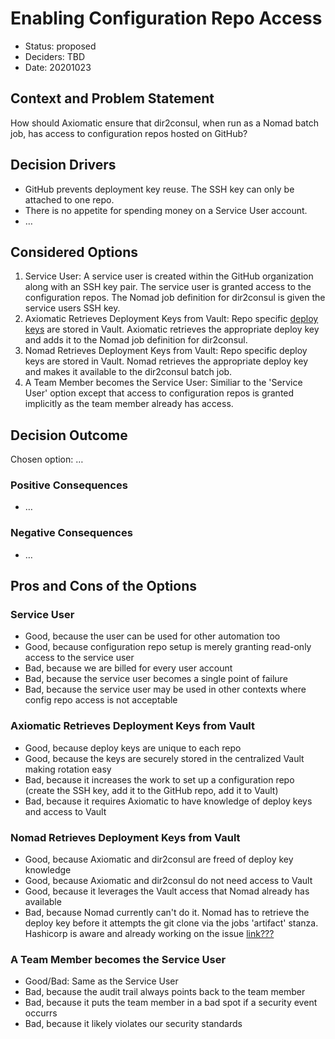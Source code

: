 # Enabling Configuration Repo Access

* Status: proposed
* Deciders: TBD
* Date: 20201023

## Context and Problem Statement

How should Axiomatic ensure that dir2consul, when run as a Nomad batch job, has access to configuration repos hosted on GitHub?

## Decision Drivers

* GitHub prevents deployment key reuse. The SSH key can only be attached to one repo.
* There is no appetite for spending money on a Service User account.
* …

## Considered Options

1. Service User: A service user is created within the GitHub organization along with an SSH key pair. The service user is granted access to the configuration repos. The Nomad job definition for dir2consul is given the service users SSH key.
1. Axiomatic Retrieves Deployment Keys from Vault: Repo specific [deploy keys](https://docs.github.com/en/free-pro-team@latest/developers/overview/managing-deploy-keys#deploy-keys) are stored in Vault. Axiomatic retrieves the appropriate deploy key and adds it to the Nomad job definition for dir2consul.
1. Nomad Retrieves Deployment Keys from Vault: Repo specific deploy keys are stored in Vault. Nomad retrieves the appropriate deploy key and makes it available to the dir2consul batch job.
1. A Team Member becomes the Service User: Similiar to the 'Service User' option except that access to configuration repos is granted implicitly as the team member already has access.

## Decision Outcome

Chosen option: …

### Positive Consequences

* …

### Negative Consequences

* …

## Pros and Cons of the Options

### Service User

* Good, because the user can be used for other automation too
* Good, because configuration repo setup is merely granting read-only access to the service user
* Bad, because we are billed for every user account
* Bad, because the service user becomes a single point of failure
* Bad, because the service user may be used in other contexts where config repo access is not acceptable

### Axiomatic Retrieves Deployment Keys from Vault

* Good, because deploy keys are unique to each repo
* Good, because the keys are securely stored in the centralized Vault making rotation easy
* Bad, because it increases the work to set up a configuration repo (create the SSH key, add it to the GitHub repo, add it to Vault)
* Bad, because it requires Axiomatic to have knowledge of deploy keys and access to Vault

### Nomad Retrieves Deployment Keys from Vault

* Good, because Axiomatic and dir2consul are freed of deploy key knowledge
* Good, because Axiomatic and dir2consul do not need access to Vault
* Good, because it leverages the Vault access that Nomad already has available
* Bad, because Nomad currently can't do it. Nomad has to retrieve the deploy key before it attempts the git clone via the jobs 'artifact' stanza. Hashicorp is aware and already working on the issue [link???]()

### A Team Member becomes the Service User

* Good/Bad: Same as the Service User
* Bad, because the audit trail always points back to the team member
* Bad, because it puts the team member in a bad spot if a security event occurrs
* Bad, because it likely violates our security standards

